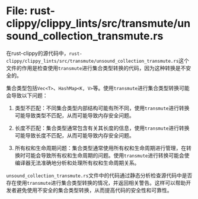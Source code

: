 # File: rust-clippy/clippy_lints/src/transmute/unsound_collection_transmute.rs

在rust-clippy的源代码中，`rust-clippy/clippy_lints/src/transmute/unsound_collection_transmute.rs`这个文件的作用是检查使用`transmute`进行集合类型转换的代码，因为这种转换是不安全的。

集合类型包括`Vec<T>`、`HashMap<K, V>`等。使用`transmute`进行集合类型转换可能会导致以下问题：

1. 类型不匹配：不同集合类型内部结构可能有所不同，使用`transmute`进行转换可能导致类型不匹配，从而可能导致内存安全问题。

2. 长度不匹配：集合类型通常包含有关其长度的信息，使用`transmute`进行转换可能导致长度不匹配，从而可能导致内存安全问题。

3. 所有权和生命周期问题：集合类型通常使用所有权和生命周期进行管理，在转换时可能会导致所有权和生命周期的问题。使用`transmute`进行转换可能会使编译器无法准确地分析和处理所有权和生命周期关系。

`unsound_collection_transmute.rs`文件中的代码通过静态分析检查源代码中是否存在使用`transmute`进行集合类型转换的情况，并返回相关警告。这样可以帮助开发者避免使用不安全的集合类型转换，从而提高代码的安全性和可靠性。

